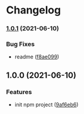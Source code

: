 # Changelog

### [1.0.1](https://www.github.com/mnao305/gha-release-test/compare/v1.0.0...v1.0.1) (2021-06-10)


### Bug Fixes

* readme ([f8ae099](https://www.github.com/mnao305/gha-release-test/commit/f8ae09940e7abcd493fd195bc903827a8ab502db))

## 1.0.0 (2021-06-10)


### Features

* init npm project ([9af6eb6](https://www.github.com/mnao305/gha-release-test/commit/9af6eb6b6e694cf993f38cd52f8c1edc2166908c))

